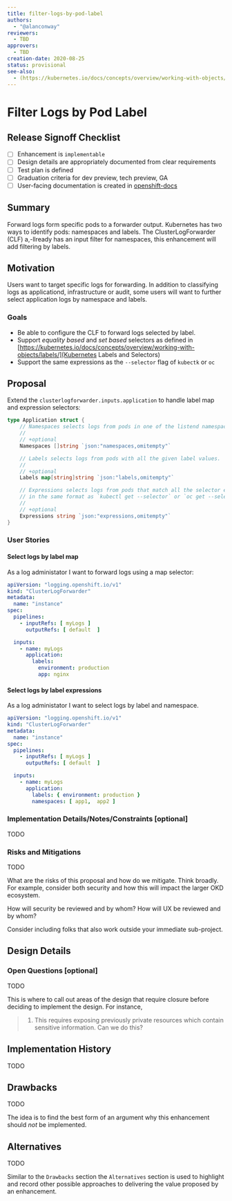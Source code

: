 ```yaml
---
title: filter-logs-by-pod-label
authors:
  - "@alanconway"
reviewers:
  - TBD
approvers:
  - TBD
creation-date: 2020-08-25
status: provisional
see-also:
  - (https://kubernetes.io/docs/concepts/overview/working-with-objects/labels/)[Kubernetes Labels and Selectors]
---
```


# Filter Logs by Pod Label

## Release Signoff Checklist

- [ ] Enhancement is `implementable`
- [ ] Design details are appropriately documented from clear requirements
- [ ] Test plan is defined
- [ ] Graduation criteria for dev preview, tech preview, GA
- [ ] User-facing documentation is created in [openshift-docs](https://github.com/openshift/openshift-docs/)

## Summary

Forward logs form specific pods to a forwarder output. Kubernetes has two ways
to identify pods: namespaces and labels.  The ClusterLogForwarder (CLF) a,-llready
has an input filter for namespaces, this enhancement will add filtering by labels.

## Motivation

Users want to target specific logs for forwarding. In addition to classifying
logs as applicationd, infrastructure or audit, some users will want to further
select application logs by namespace and labels.

### Goals

* Be able to configure the CLF to forward logs selected by label.
* Support _equality based_ and _set based_ selectors as defined in [https://kubernetes.io/docs/concepts/overview/working-with-objects/labels/](Kubernetes Labels and Selectors)
* Support the same expressions as the `--selector` flag of `kubectk` or `oc`

## Proposal

Extend the `clusterlogforwarder.inputs.application` to handle label map and
expression selectors:

```go
type Application struct {
	// Namespaces selects logs from pods in one of the listend namespaces.
	//
	// +optional
	Namespaces []string `json:"namespaces,omitempty"`

	// Labels selects logs from pods with all the given label values.
	//
	// +optional
	Labels map[string]string `json:"labels,omitempty"`

	// Expressions selects logs from pods that match all the selector expressions,
	// in the same format as `kubectl get --selector` or `oc get --selector`
	//
	// +optional
	Expressions string `json:"expressions,omitempty"`
}
```

### User Stories

#### Select logs by label map

As a log administator I want to forward logs using a map selector:


```yaml
apiVersion: "logging.openshift.io/v1"
kind: "ClusterLogForwarder"
metadata:
  name: "instance"
spec:
  pipelines:
    - inputRefs: [ myLogs ]
      outputRefs: [ default  ]

  inputs:
    - name: myLogs
      application:
        labels:
          environment: production
          app: nginx
```

#### Select logs by label expressions

As a log administator I want to select logs by label and namespace.


```yaml
apiVersion: "logging.openshift.io/v1"
kind: "ClusterLogForwarder"
metadata:
  name: "instance"
spec:
  pipelines:
    - inputRefs: [ myLogs ]
      outputRefs: [ default  ]

  inputs:
    - name: myLogs
      application:
        labels: { environment: production }
        namespaces: [ app1,  app2 ]
```

### Implementation Details/Notes/Constraints [optional]

TODO

### Risks and Mitigations

TODO

What are the risks of this proposal and how do we mitigate. Think broadly. For
example, consider both security and how this will impact the larger OKD
ecosystem.

How will security be reviewed and by whom? How will UX be reviewed and by whom?

Consider including folks that also work outside your immediate sub-project.

## Design Details

### Open Questions [optional]

TODO

This is where to call out areas of the design that require closure before deciding
to implement the design.  For instance,
 > 1. This requires exposing previously private resources which contain sensitive
  information.  Can we do this?

## Implementation History

TODO

## Drawbacks

TODO

The idea is to find the best form of an argument why this enhancement should _not_ be implemented.

## Alternatives

TODO

Similar to the `Drawbacks` section the `Alternatives` section is used to
highlight and record other possible approaches to delivering the value proposed
by an enhancement.

